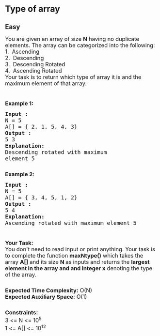 # Type of array
## Easy
<div class="problems_problem_content__Xm_eO"><p><span style="font-size:18px">You are given an array of size <strong>N</strong> having no duplicate elements. The array can be categorized into the following:<br>
1. &nbsp;Ascending<br>
2. &nbsp;Descending<br>
3. &nbsp;Descending&nbsp;Rotated<br>
4. &nbsp;Ascending Rotated<br>
Your task is to return which type&nbsp;of array it is and&nbsp;the maximum element of that array.</span></p>

<p>&nbsp;</p>

<p><strong><span style="font-size:18px">Example 1:</span></strong></p>

<pre><span style="font-size:18px"><strong>Input :
</strong>N = 5 
A[] = { 2, 1, 5, 4, 3}
<strong>Output :
</strong>5 3
<strong>Explanation:</strong>
Descending rotated with maximum
element 5 </span></pre>

<p><br>
<span style="font-size:18px"><strong>Example 2:</strong></span></p>

<pre><span style="font-size:18px"><strong>Input :
</strong>N = 5
A[] = { 3, 4, 5, 1, 2}
<strong>Output : </strong>
5 4
<strong>Explanation:</strong>
Ascending rotated with maximum element 5 </span></pre>

<p>&nbsp;</p>

<p><span style="font-size:18px"><strong>Your Task:&nbsp;&nbsp;</strong><br>
You don't need to read input or print anything. Your task is to complete the function <strong>maxNtype()</strong>&nbsp;which takes the array <strong>A[]</strong> and its size <strong>N </strong>as inputs and returns the <strong>largest element in the array and and integer x</strong> denoting the type of the array.</span></p>

<p><br>
<span style="font-size:18px"><strong>Expected Time Complexity:</strong> O(N)<br>
<strong>Expected Auxiliary Space:</strong> O(1)</span></p>

<p><br>
<span style="font-size:18px"><strong>Constraints:</strong><br>
3 &lt;= N &lt;= 10<sup>5</sup><br>
1 &lt;= A[] &lt;= 10<sup>12</sup></span><br>
<br>
<br>
&nbsp;</p>

<p>&nbsp;</p>
</div>